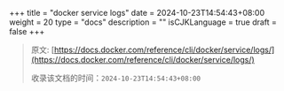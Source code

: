 +++
title = "docker service logs"
date = 2024-10-23T14:54:43+08:00
weight = 20
type = "docs"
description = ""
isCJKLanguage = true
draft = false
+++

> 原文: [https://docs.docker.com/reference/cli/docker/service/logs/](https://docs.docker.com/reference/cli/docker/service/logs/)
>
> 收录该文档的时间：`2024-10-23T14:54:43+08:00`
